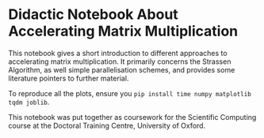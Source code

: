 # Didactic Notebook About Accelerating Matrix Multiplication
This notebook gives a short introduction to different approaches to accelerating matrix multiplication.
It primarily concerns the Strassen Algorithm, as well simple parallelisation schemes, and provides some literature pointers to further material.

To reproduce all the plots, ensure you `pip install time numpy matplotlib tqdm joblib`.

This notebook was put together as coursework for the Scientific Computing course at the Doctoral Training Centre, University of Oxford.
